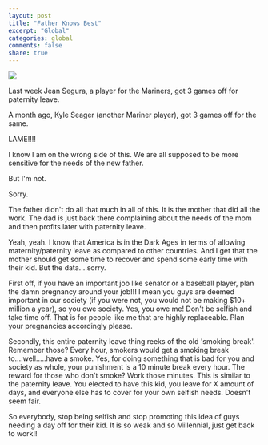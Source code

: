 ```yaml
---
layout: post
title: "Father Knows Best"
excerpt: "Global"
categories: global
comments: false
share: true
---
```




![](https://i.ytimg.com/vi/fjmDwQ0RCTk/hqdefault.jpg)





Last week Jean Segura, a player for the Mariners, got 3 games off for paternity leave.


A month ago, Kyle Seager (another Mariner player), got 3 games off for the same.



LAME!!!!


I know I am on the wrong side of this. We are all supposed to be more sensitive for the needs of the new father. 

But I'm not. 


Sorry.


The father didn't do all that much in all of this. It is the mother that did all the work. The dad is just back there complaining about the needs of the mom and then profits later with paternity leave.



Yeah, yeah. I know that America is in the Dark Ages in terms of allowing maternity/paternity leave as compared to other countries. And I get that the mother should get some time to recover and spend some early time with their kid. But the data....sorry.



First off, if you have an important job like senator or a baseball player, plan the damn pregnancy around your job!!! I mean you guys are deemed important in our society (if you were not, you would not be making $10+ million a year), so you owe society. Yes, you owe me! Don't be selfish and take time off. That is for people like me that are highly replaceable. Plan your pregnancies accordingly please. 


Secondly, this entire paternity leave thing reeks of the old 'smoking break'. Remember those? Every hour, smokers would get a smoking break to....well.....have a smoke. Yes, for doing something that is bad for you and society as whole, your punishment is a 10 minute break every hour. The reward for those who don't smoke? Work those minutes. This is similar to the paternity leave. You elected to have this kid, you leave for X amount of days, and everyone else has to cover for your own selfish needs. Doesn't seem fair.



So everybody, stop being selfish and stop promoting this idea of guys needing a day off for their kid. It is so weak and so Millennial, just get back to work!!


